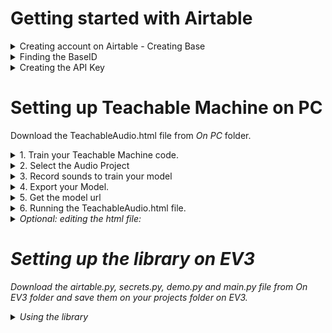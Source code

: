 # Getting started with Airtable


<details>
<summary>Creating account on Airtable - Creating Base </summary>

<h3> 1. Go to https://airtable.com </h3>
</br>
</br> 

![login screen](/images/airtable_welcome.png)

</br>
</br>

<h3> 2. Sign in if you have an Airtable account, or Sign up to create a new account</h3>
</br>
</br> 

![sign up screen](/images/signup.png)![sign in screen](/images/signin.png)

<h3> 3. Click on Add a base and Start from scratch   </h3>     

![add base screen](/images/addbase.png)

<h3> and give it a suitable name</h3> 

![name base screen](/images/namebase.png)
        
<h3> 4. This will open up your new document . Note the names of the Table and Fields </h3>
        
![table view screen](/images/tableview.png)
</details>



<details>
  <summary>Finding the BaseID </summary>

<h3> 1. Go to https://airtable.com/api </h3>

![api welcome screen](/images/apiwelcome.png)

<h3> 2. Click on your project name to reveal the api page. Copy the BaseID and replace the "BaseID" in secrets.py with this string </h3>

![api page screen](/images/apipage.png)

</details>



<details>
  <summary>Creating the API Key</summary>


<h3> 1. Go to https://airtable.com/account and click Generate API Key</h3>

![api welcome screen](/images/apikey1.png)

<h3> 2. Copy the API Key and replace the "AirtableAPPKey" in secrets.py with this string. Do not share this string.</h3>

![api welcome screen](/images/apikey2.png)

</details>

# Setting up Teachable Machine on PC

Download the TeachableAudio.html file from <i> On PC </i> folder. 



 <details>
 <summary> 1.	Train your Teachable Machine code. </summary>

 <br>
 <br> 

 Go to https://teachablemachine.withgoogle.com/ and click on Get Started button

 <br>
 <br> 

 ![Getting started](/images/getstarted.png)

 <br>
 <br> 
 </details>

 <details>

 <summary> 2.	Select the Audio Project</summary>

 <br>
 <br> 

 ![audio project](/images/audioproject.png)

 <br>
 <br> 

 </details>

 <details>

 <summary> 3.	Record sounds to train your model  </summary>

 <br>
 <br> 

 Click on the microphone button to start recording. Record more samples for accuracy. Then click the Train Model button.

 <br>
 <br> 

 ![trainingscreen](/images/trainingscreen1.png)

 <br>
 <br> 

 </details>

 <details>

 <summary> 4. Export your Model.  </summary>

 <br>
 <br> 

 Once you have recorded all samples and trained your data, click Export Model.

 <br>
 <br> 

 ![trainedscreen](/images/trainedscreen.png)

 <br>
 <br> 

 </details>

 <details>

 <summary> 5. Get the model url  </summary>

 <br>
 <br>  

 Click on the Upload/Update my cloud model to create or update your model url. Copy the url from this page. 

 <br>
 <br> 

 ![update](/images/update.png)

 <br>
 <br> 

 </details>

 <details>

 <summary> 6.	Running the TeachableAudio.html file. </summary>

 <br>
 <br>  

Open the TeachableAudio.html file on a browser of your choice. We have tested it on Chrome. 

Enter the url from Step 5 in the text box saying <i>url</i>.
Also enter the APIKey and BaseID for your  Airtable document in their respective boxes.

<br>
Click Start to begin.

<br>
Refer to the sections <i> Finding the BaseID </i> and <i> Creating API Key </i> above on where to find them.

<i>Note: If you have not edited the Table name and Field name on your Airtable you don't need to enter anything on the Table name and Field name. They will use the default names. 


 <br>
 <br> 

 ![apiupdate](/images/html.png)

 <br>
 <br> 

 </details>



<details>
 
<summary> Optional: editing the html file:</summary>
 
<br>
<br> 
<i> please proceed with caution...</i>

If you want to edit the html file or want to see how the code is written,  right-click and open the html file on an editor. 

<br>
<br> 


 </details>
 
# Setting up the library on EV3

Download the airtable.py, secrets.py, demo.py and main.py file from <i> On EV3 </i> folder and save them on your projects folder on EV3.

<details>
  <summary>Using the library</summary>
   
<h3> 0. Download secrets.py and airtable.py to your EV3.</h3>


<h3> 1. Edit the secrets.py file</h3>

Edit the secrets.py file by replacing BaseID and API Key from your account. Refer to the sections <i> Finding the BaseID </i> and <i> Creating API Key </i> above on how to do it.

<h3> 2. Understand the demo.py file</h3>

The demo.py file contains information on how to use the available Airtable functions. You may not need to use all of them, but it is useful to know what else you can do. 

In summary, you will use Get_AT and Get_AT_field functions to read single or full set of records, you will use Put_AT to create a record and Delete_AT to delete a record.

<details>
<summary>Put_AT</summary>
        
Put_AT('Table_name','Field_name','Record_value') 
Put_AT function adds a record in the Field_name Field of the  Table_name Table with the value Record_value
The function returns the record id for the updated record (useful for deleting)

</details>
<details>
        
<summary>Get_AT</summary>

Get_AT('Table_name','Field_name') returns the last record from the Field_name Field of the Table_name Table.   

</details>
<details>
<summary>Get_AT_field</summary>
        
Get_AT_field('Table_name','Field_name') returns the entire list of record from the Field_name Field of the Table_name Table. The return value will be a list. Users will need to use indexing to access individual records. use [-1] to access the last record. 

</details>
<details>
<summary>Delete_AT</summary>

Delete_AT('Table_name',"record_id")  deletes the  record with "record_id" from the Table_name Table.

</details>

<h3> 3. Edit the main.py file</h3>

You can start playing with the library using main.py. It shows how you can import airtable library and use the available function. 


</details>

